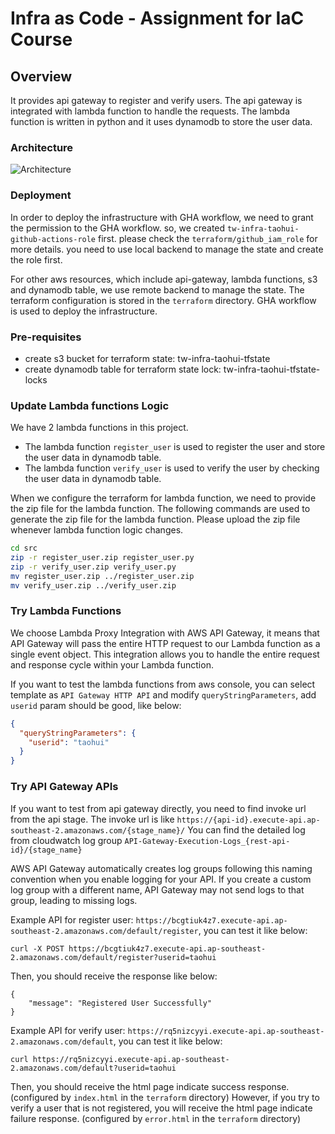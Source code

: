 # Infra as Code - Assignment for IaC Course

## Overview
It provides api gateway to register and verify users. The api gateway is integrated with lambda function to handle the requests. The lambda function is written in python and it uses dynamodb to store the user data.

### Architecture
![Architecture](./images/assignment.png)

### Deployment
In order to deploy the infrastructure with GHA workflow, we need to grant the permission to the GHA workflow. so, we created `tw-infra-taohui-github-actions-role` first.
please check the `terraform/github_iam_role` for more details. you need to use local backend to manage the state and create the role first.

For other aws resources, which include api-gateway, lambda functions, s3 and dynamodb table, we use remote backend to manage the state. The terraform configuration is stored in the `terraform` directory. 
GHA workflow is used to deploy the infrastructure.


### Pre-requisites
- create s3 bucket for terraform state: tw-infra-taohui-tfstate
- create dynamodb table for terraform state lock: tw-infra-taohui-tfstate-locks

### Update Lambda functions Logic
We have 2 lambda functions in this project.
- The lambda function `register_user` is used to register the user and store the user data in dynamodb table. 
- The lambda function `verify_user` is used to verify the user by checking the user data in dynamodb table.

When we configure the terraform for lambda function, we need to provide the zip file for the lambda function.
The following commands are used to generate the zip file for the lambda function. Please upload the zip file whenever lambda function logic changes.
```bash
cd src
zip -r register_user.zip register_user.py
zip -r verify_user.zip verify_user.py
mv register_user.zip ../register_user.zip
mv verify_user.zip ../verify_user.zip
```

### Try Lambda Functions
We choose Lambda Proxy Integration with AWS API Gateway, it means that API Gateway will pass the entire HTTP request to our Lambda function as a single event object. This integration allows you to handle the entire request and response cycle within your Lambda function.

If you want to test the lambda functions from aws console, you can select template as `API Gateway HTTP API` and modify `queryStringParameters`, add `userid` param should be good, like below:
```json
{
  "queryStringParameters": {
    "userid": "taohui"
  }
}
```

### Try API Gateway APIs
If you want to test from api gateway directly, you need to find invoke url from the api stage. The invoke url is like `https://{api-id}.execute-api.ap-southeast-2.amazonaws.com/{stage_name}/`
You can find the detailed log from cloudwatch log group `API-Gateway-Execution-Logs_{rest-api-id}/{stage_name}`

AWS API Gateway automatically creates log groups following this naming convention when you enable logging for your API. If you create a custom log group with a different name, API Gateway may not send logs to that group, leading to missing logs.

Example API for register user: `https://bcgtiuk4z7.execute-api.ap-southeast-2.amazonaws.com/default/register`, you can test it like below:
```
curl -X POST https://bcgtiuk4z7.execute-api.ap-southeast-2.amazonaws.com/default/register?userid=taohui
```
Then, you should receive the response like below:
```
{
    "message": "Registered User Successfully"
}
```

Example API for verify user: `https://rq5nizcyyi.execute-api.ap-southeast-2.amazonaws.com/default`, you can test it like below:
```
curl https://rq5nizcyyi.execute-api.ap-southeast-2.amazonaws.com/default?userid=taohui
```
Then, you should receive the html page indicate success response. (configured by `index.html` in the `terraform` directory)
However, if you try to verify a user that is not registered, you will receive the html page indicate failure response. (configured by `error.html` in the `terraform` directory)








